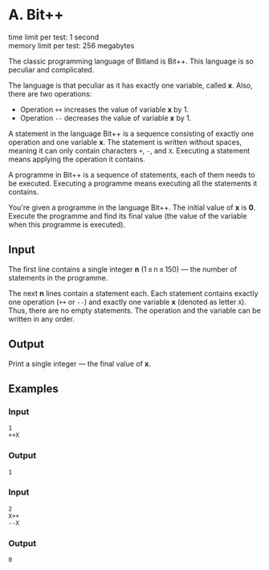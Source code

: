 # A. Bit++

time limit per test: 1 second  
memory limit per test: 256 megabytes  

The classic programming language of Bitland is Bit++. This language is so peculiar and complicated.

The language is that peculiar as it has exactly one variable, called **x**. Also, there are two operations:

- Operation `++` increases the value of variable **x** by 1.
- Operation `--` decreases the value of variable **x** by 1.

A statement in the language Bit++ is a sequence consisting of exactly one operation and one variable **x**. The statement is written without spaces, meaning it can only contain characters `+`, `-`, and `X`. Executing a statement means applying the operation it contains.

A programme in Bit++ is a sequence of statements, each of them needs to be executed. Executing a programme means executing all the statements it contains.

You're given a programme in the language Bit++. The initial value of **x** is **0**. Execute the programme and find its final value (the value of the variable when this programme is executed).

## Input
The first line contains a single integer **n** (1 ≤ n ≤ 150) — the number of statements in the programme.

The next **n** lines contain a statement each. Each statement contains exactly one operation (`++` or `--`) and exactly one variable **x** (denoted as letter `X`). Thus, there are no empty statements. The operation and the variable can be written in any order.

## Output
Print a single integer — the final value of **x**.

## Examples
### Input
```
1
++X
```
### Output
```
1
```

### Input
```
2
X++
--X
```
### Output
```
0
```

